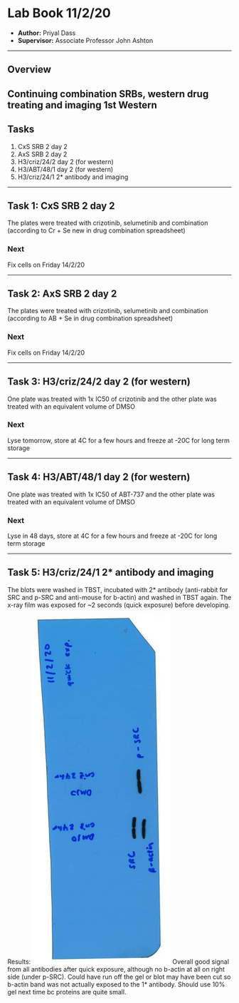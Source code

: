 # Lab Book 11/2/20
- **Author:** Priyal Dass
- **Supervisor:** Associate Professor John Ashton
------------------------------------------------------------------
## Overview

Continuing combination SRBs, western drug treating and imaging 1st Western
------------------------------------------------------------------
## Tasks

1. CxS SRB 2 day 2
2. AxS SRB 2 day 2
3. H3/criz/24/2 day 2 (for western)
4. H3/ABT/48/1 day 2 (for western)
5. H3/criz/24/1 2* antibody and imaging

------------------------------------------------------------------
## Task 1: CxS SRB 2 day 2

The plates were treated with crizotinib, selumetinib and combination (according to Cr + Se new in drug combination spreadsheet)
### Next
Fix cells on Friday 14/2/20

------------------------------------------------------------------
## Task 2: AxS SRB 2 day 2

The plates were treated with crizotinib, selumetinib and combination (according to AB + Se in drug combination spreadsheet)

### Next
Fix cells on Friday 14/2/20

------------------------------------------------------------------
## Task 3: H3/criz/24/2 day 2 (for western)

One plate was treated with 1x IC50 of crizotinib and the other plate was treated with an equivalent volume of DMSO

### Next
Lyse tomorrow, store at 4C for a few hours and freeze at -20C for long term storage

------------------------------------------------------------------
## Task 4: H3/ABT/48/1 day 2 (for western)

One plate was treated with 1x IC50 of ABT-737 and the other plate was treated with an equivalent volume of DMSO
### Next
Lyse in 48 days, store at 4C for a few hours and freeze at -20C for long term storage

------------------------------------------------------------------
## Task 5: H3/criz/24/1 2* antibody and imaging

The blots were washed in TBST, incubated with 2* antibody (anti-rabbit for SRC and p-SRC and anti-mouse for b-actin) and washed in TBST again. The x-ray film was exposed for ~2 seconds (quick exposure) before developing.

Results:
![](../Daily_lab_book/Figure_cache/H3_criz_24_SRC_1.JPG)
Overall good signal from all antibodies after quick exposure, although no b-actin at all on right side (under p-SRC). Could have run off the gel or blot may have been cut so b-actin band was not actually exposed to the 1* antibody. Should use 10% gel next time bc proteins are quite small.
